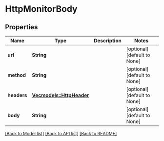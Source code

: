 # HttpMonitorBody

## Properties
Name | Type | Description | Notes
------------ | ------------- | ------------- | -------------
**url** | **String** |  | [optional] [default to None]
**method** | **String** |  | [optional] [default to None]
**headers** | [**Vec<models::HttpHeader>**](HttpHeader.md) |  | [optional] [default to None]
**body** | **String** |  | [optional] [default to None]

[[Back to Model list]](../README.md#documentation-for-models) [[Back to API list]](../README.md#documentation-for-api-endpoints) [[Back to README]](../README.md)


